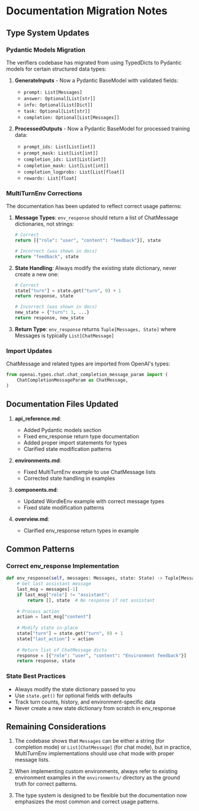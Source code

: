 # Documentation Migration Notes

## Type System Updates

### Pydantic Models Migration

The verifiers codebase has migrated from using TypedDicts to Pydantic models for certain structured data types:

1. **GenerateInputs** - Now a Pydantic BaseModel with validated fields:
   - `prompt: List[Messages]`
   - `answer: Optional[List[str]]`
   - `info: Optional[List[Dict]]`
   - `task: Optional[List[str]]`
   - `completion: Optional[List[Messages]]`

2. **ProcessedOutputs** - Now a Pydantic BaseModel for processed training data:
   - `prompt_ids: List[List[int]]`
   - `prompt_mask: List[List[int]]`
   - `completion_ids: List[List[int]]`
   - `completion_mask: List[List[int]]`
   - `completion_logprobs: List[List[float]]`
   - `rewards: List[float]`

### MultiTurnEnv Corrections

The documentation has been updated to reflect correct usage patterns:

1. **Message Types**: `env_response` should return a list of ChatMessage dictionaries, not strings:
   ```python
   # Correct
   return [{"role": "user", "content": "feedback"}], state
   
   # Incorrect (was shown in docs)
   return "feedback", state
   ```

2. **State Handling**: Always modify the existing state dictionary, never create a new one:
   ```python
   # Correct
   state["turn"] = state.get("turn", 0) + 1
   return response, state
   
   # Incorrect (was shown in docs)
   new_state = {"turn": 1, ...}
   return response, new_state
   ```

3. **Return Type**: `env_response` returns `Tuple[Messages, State]` where Messages is typically `List[ChatMessage]`

### Import Updates

ChatMessage and related types are imported from OpenAI's types:
```python
from openai.types.chat.chat_completion_message_param import (
    ChatCompletionMessageParam as ChatMessage,
)
```

## Documentation Files Updated

1. **api_reference.md**:
   - Added Pydantic models section
   - Fixed env_response return type documentation
   - Added proper import statements for types
   - Clarified state modification patterns

2. **environments.md**:
   - Fixed MultiTurnEnv example to use ChatMessage lists
   - Corrected state handling in examples

3. **components.md**:
   - Updated WordleEnv example with correct message types
   - Fixed state modification patterns

4. **overview.md**:
   - Clarified env_response return types in example

## Common Patterns

### Correct env_response Implementation
```python
def env_response(self, messages: Messages, state: State) -> Tuple[Messages, State]:
    # Get last assistant message
    last_msg = messages[-1]
    if last_msg["role"] != "assistant":
        return [], state  # No response if not assistant
    
    # Process action
    action = last_msg["content"]
    
    # Modify state in-place
    state["turn"] = state.get("turn", 0) + 1
    state["last_action"] = action
    
    # Return list of ChatMessage dicts
    response = [{"role": "user", "content": "Environment feedback"}]
    return response, state
```

### State Best Practices
- Always modify the state dictionary passed to you
- Use `state.get()` for optional fields with defaults
- Track turn counts, history, and environment-specific data
- Never create a new state dictionary from scratch in env_response

## Remaining Considerations

1. The codebase shows that `Messages` can be either a string (for completion mode) or `List[ChatMessage]` (for chat mode), but in practice, MultiTurnEnv implementations should use chat mode with proper message lists.

2. When implementing custom environments, always refer to existing environment examples in the `environments/` directory as the ground truth for correct patterns.

3. The type system is designed to be flexible but the documentation now emphasizes the most common and correct usage patterns.